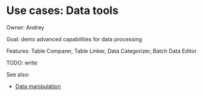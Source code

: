 <!-- TITLE: Use Cases: Data tools -->
<!-- SUBTITLE: -->

# Use cases: Data tools

Owner: Andrey

Goal: demo advanced capabilities for data processing

Features: Table Comparer, Table Linker, Data Categorizer, Batch Data Editor


TODO: write

See also:
* [Data manipulation](../../transform/data-wrangling.md)
